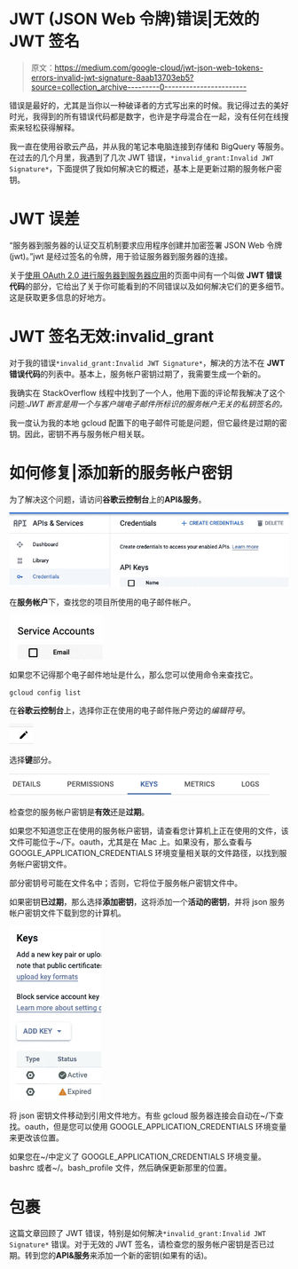 # JWT (JSON Web 令牌)错误|无效的 JWT 签名

> 原文：<https://medium.com/google-cloud/jwt-json-web-tokens-errors-invalid-jwt-signature-8aab13703eb5?source=collection_archive---------0----------------------->

错误是最好的，尤其是当你以一种破译者的方式写出来的时候。我记得过去的美好时光，我得到的所有错误代码都是数字，也许是字母混合在一起，没有任何在线搜索来轻松获得解释。

我一直在使用谷歌云产品，并从我的笔记本电脑连接到存储和 BigQuery 等服务。在过去的几个月里，我遇到了几次 JWT 错误，`*invalid_grant:Invalid JWT Signature*`，下面提供了我如何解决它的概述，基本上是更新过期的服务帐户密钥。

# JWT 误差

“服务器到服务器的认证交互机制要求应用程序创建并加密签署 JSON Web 令牌(jwt)。”jwt 是经过签名的令牌，用于验证服务器到服务器的连接。

关于[使用 OAuth 2.0 进行服务器到服务器应用](https://developers.google.com/identity/protocols/oauth2/service-account#creatinganaccount)的页面中间有一个叫做 **JWT 错误代码**的部分，它给出了关于你可能看到的不同错误以及如何解决它们的更多细节。这是获取更多信息的好地方。

# JWT 签名无效:invalid_grant

对于我的错误`*invalid_grant:Invalid JWT Signature*`，解决的方法不在 **JWT 错误代码**的列表中。基本上，服务帐户密钥过期了，我需要生成一个新的。

我确实在 StackOverflow 线程中找到了一个人，他用下面的评论帮我解决了这个问题:*JWT 断言是用一个与客户端电子邮件所标识的服务帐户无关的私钥签名的。*

我一度认为我的本地 gcloud 配置下的电子邮件可能是问题，但它最终是过期的密钥。因此，密钥不再与服务帐户相关联。

# 如何修复|添加新的服务帐户密钥

为了解决这个问题，请访问**谷歌云控制台**上的**API&服务**。

![](img/bdc1b1a6b8562705a8d97be43631db0f.png)

在**服务帐户**下，查找您的项目所使用的电子邮件帐户。

![](img/3b21a49c71d9ba9818c4eeb6c97d218f.png)

如果您不记得那个电子邮件地址是什么，那么您可以使用命令来查找它。

```
gcloud config list
```

在**谷歌云控制台**上，选择你正在使用的电子邮件账户旁边的*编辑符号*。

![](img/9317065b482d1e6836cac7a38a8cbb28.png)

选择**键**部分。

![](img/166831f6525f09f24846739f0fe22127.png)

检查您的服务帐户密钥是**有效**还是**过期**。

如果您不知道您正在使用的服务帐户密钥，请查看您计算机上正在使用的文件，该文件可能位于~/下。oauth，尤其是在 Mac 上。如果没有，那么查看与 GOOGLE_APPLICATION_CREDENTIALS 环境变量相关联的文件路径，以找到服务帐户密钥文件。

部分密钥号可能在文件名中；否则，它将位于服务帐户密钥文件中。

如果密钥**已过期**，那么选择**添加密钥**，这将添加一个**活动的密钥**，并将 json 服务帐户密钥文件下载到您的计算机。

![](img/e35787fe88e51b3fa40ca9d38d138297.png)

将 json 密钥文件移动到引用文件地方。有些 gcloud 服务器连接会自动在~/下查找。oauth，但是您可以使用 GOOGLE_APPLICATION_CREDENTIALS 环境变量来更改该位置。

如果您在~/中定义了 GOOGLE_APPLICATION_CREDENTIALS 环境变量。bashrc 或者~/。bash_profile 文件，然后确保更新那里的位置。

# 包裹

这篇文章回顾了 JWT 错误，特别是如何解决`*invalid_grant:Invalid JWT Signature*` 错误。对于无效的 JWT 签名，请检查您的服务帐户密钥是否已过期。转到您的**API&服务**来添加一个新的密钥(如果有的话)。